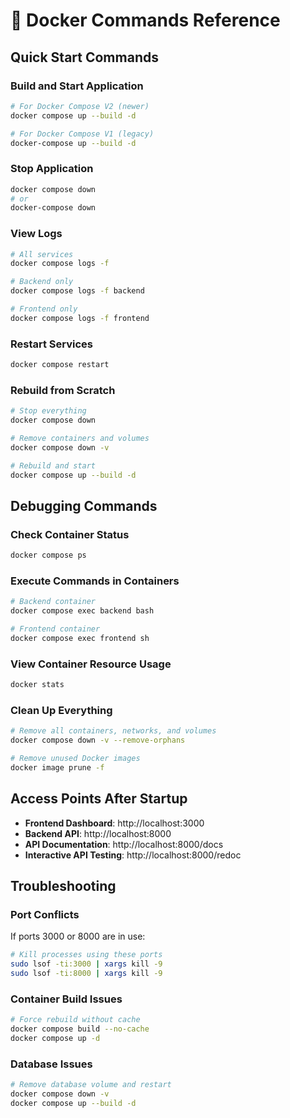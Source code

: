 # 🐳 Docker Commands Reference

## Quick Start Commands

### Build and Start Application
```bash
# For Docker Compose V2 (newer)
docker compose up --build -d

# For Docker Compose V1 (legacy)
docker-compose up --build -d
```

### Stop Application
```bash
docker compose down
# or
docker-compose down
```

### View Logs
```bash
# All services
docker compose logs -f

# Backend only
docker compose logs -f backend

# Frontend only
docker compose logs -f frontend
```

### Restart Services
```bash
docker compose restart
```

### Rebuild from Scratch
```bash
# Stop everything
docker compose down

# Remove containers and volumes
docker compose down -v

# Rebuild and start
docker compose up --build -d
```

## Debugging Commands

### Check Container Status
```bash
docker compose ps
```

### Execute Commands in Containers
```bash
# Backend container
docker compose exec backend bash

# Frontend container
docker compose exec frontend sh
```

### View Container Resource Usage
```bash
docker stats
```

### Clean Up Everything
```bash
# Remove all containers, networks, and volumes
docker compose down -v --remove-orphans

# Remove unused Docker images
docker image prune -f
```

## Access Points After Startup
- **Frontend Dashboard**: http://localhost:3000
- **Backend API**: http://localhost:8000
- **API Documentation**: http://localhost:8000/docs
- **Interactive API Testing**: http://localhost:8000/redoc

## Troubleshooting

### Port Conflicts
If ports 3000 or 8000 are in use:
```bash
# Kill processes using these ports
sudo lsof -ti:3000 | xargs kill -9
sudo lsof -ti:8000 | xargs kill -9
```

### Container Build Issues
```bash
# Force rebuild without cache
docker compose build --no-cache
docker compose up -d
```

### Database Issues
```bash
# Remove database volume and restart
docker compose down -v
docker compose up --build -d
``` 